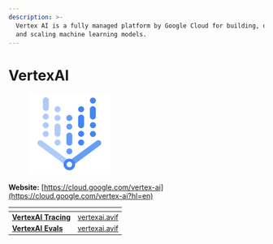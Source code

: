 ```yaml
---
description: >-
  Vertex AI is a fully managed platform by Google Cloud for building, deploying,
  and scaling machine learning models.
---
```


# VertexAI

<figure><img src="../../.gitbook/assets/vertexai_logo.png" alt="" width="160"><figcaption></figcaption></figure>

**Website:** [https://cloud.google.com/vertex-ai](https://cloud.google.com/vertex-ai?hl=en)

<table data-card-size="large" data-view="cards"><thead><tr><th></th><th data-hidden data-card-cover data-type="files"></th></tr></thead><tbody><tr><td><a href="vertexai-tracing.md"><strong>VertexAI Tracing</strong></a></td><td><a href="../../.gitbook/assets/vertexai.avif">vertexai.avif</a></td></tr><tr><td><a href="vertexai-evals.md"><strong>VertexAI Evals</strong></a></td><td><a href="../../.gitbook/assets/vertexai.avif">vertexai.avif</a></td></tr></tbody></table>

